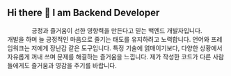 ## Hi there 👋 I am Backend Developer
<center>긍정과 즐거움이 선한 영향력을 만든다고 믿는 백엔드 개발자입니다.</center>
개발을 하며 늘 긍정적인 마음으로 즐기는 태도를 유지하려고 노력합니다. 언어와 프레임워크는 저에게 장난감 같은 도구입니다. 특정 기술에 얽매이기보다, 다양한 상황에서 자유롭게 꺼내 쓰며 문제를 해결하는 즐거움을 느낍니다. 제가 작성한 코드가 다른 사람들에게도 즐거움과 영감을 주기를 바랍니다.

<!--
**shoon95/shoon95** is a ✨ _special_ ✨ repository because its `README.md` (this file) appears on your GitHub profile.

Here are some ideas to get you started:

- 🔭 I’m currently working on ...
- 🌱 I’m currently learning ...
- 👯 I’m looking to collaborate on ...
- 🤔 I’m looking for help with ...
- 💬 Ask me about ...
- 📫 How to reach me: ...
- 😄 Pronouns: ...
- ⚡ Fun fact: ...
-->
